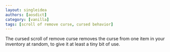 ```yaml
---
layout: singleidea
authors: [aosdict]
category: [vanilla]
tags: [scroll of remove curse, cursed behavior]
---
```

The cursed scroll of remove curse removes the curse from one item in your inventory at random, to give it at least a tiny bit of use.

